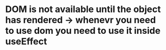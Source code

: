 # DOM is not available until the object has rendered -> whenevr you need to use dom you need to use it inside useEffect
